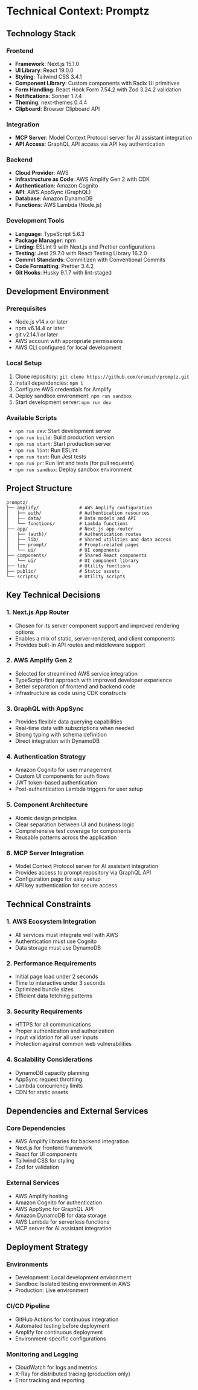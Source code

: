 # Technical Context: Promptz

## Technology Stack

### Frontend

- **Framework**: Next.js 15.1.0
- **UI Library**: React 19.0.0
- **Styling**: Tailwind CSS 3.4.1
- **Component Library**: Custom components with Radix UI primitives
- **Form Handling**: React Hook Form 7.54.2 with Zod 3.24.2 validation
- **Notifications**: Sonner 1.7.4
- **Theming**: next-themes 0.4.4
- **Clipboard**: Browser Clipboard API

### Integration

- **MCP Server**: Model Context Protocol server for AI assistant integration
- **API Access**: GraphQL API access via API key authentication

### Backend

- **Cloud Provider**: AWS
- **Infrastructure as Code**: AWS Amplify Gen 2 with CDK
- **Authentication**: Amazon Cognito
- **API**: AWS AppSync (GraphQL)
- **Database**: Amazon DynamoDB
- **Functions**: AWS Lambda (Node.js)

### Development Tools

- **Language**: TypeScript 5.6.3
- **Package Manager**: npm
- **Linting**: ESLint 9 with Next.js and Prettier configurations
- **Testing**: Jest 29.7.0 with React Testing Library 16.2.0
- **Commit Standards**: Commitizen with Conventional Commits
- **Code Formatting**: Prettier 3.4.2
- **Git Hooks**: Husky 9.1.7 with lint-staged

## Development Environment

### Prerequisites

- Node.js v14.x or later
- npm v6.14.4 or later
- git v2.14.1 or later
- AWS account with appropriate permissions
- AWS CLI configured for local development

### Local Setup

1. Clone repository: `git clone https://github.com/cremich/promptz.git`
2. Install dependencies: `npm i`
3. Configure AWS credentials for Amplify
4. Deploy sandbox environment: `npm run sandbox`
5. Start development server: `npm run dev`

### Available Scripts

- `npm run dev`: Start development server
- `npm run build`: Build production version
- `npm run start`: Start production server
- `npm run lint`: Run ESLint
- `npm run test`: Run Jest tests
- `npm run pr`: Run lint and tests (for pull requests)
- `npm run sandbox`: Deploy sandbox environment

## Project Structure

```
promptz/
├── amplify/               # AWS Amplify configuration
│   ├── auth/              # Authentication resources
│   ├── data/              # Data models and API
│   └── functions/         # Lambda functions
├── app/                   # Next.js app router
│   ├── (auth)/            # Authentication routes
│   ├── lib/               # Shared utilities and data access
│   ├── prompt/            # Prompt-related pages
│   └── ui/                # UI components
├── components/            # Shared React components
│   └── ui/                # UI component library
├── lib/                   # Utility functions
├── public/                # Static assets
└── scripts/               # Utility scripts
```

## Key Technical Decisions

### 1. Next.js App Router

- Chosen for its server component support and improved rendering options
- Enables a mix of static, server-rendered, and client components
- Provides built-in API routes and middleware support

### 2. AWS Amplify Gen 2

- Selected for streamlined AWS service integration
- TypeScript-first approach with improved developer experience
- Better separation of frontend and backend code
- Infrastructure as code using CDK constructs

### 3. GraphQL with AppSync

- Provides flexible data querying capabilities
- Real-time data with subscriptions when needed
- Strong typing with schema definition
- Direct integration with DynamoDB

### 4. Authentication Strategy

- Amazon Cognito for user management
- Custom UI components for auth flows
- JWT token-based authentication
- Post-authentication Lambda triggers for user setup

### 5. Component Architecture

- Atomic design principles
- Clear separation between UI and business logic
- Comprehensive test coverage for components
- Reusable patterns across the application

### 6. MCP Server Integration

- Model Context Protocol server for AI assistant integration
- Provides access to prompt repository via GraphQL API
- Configuration page for easy setup
- API key authentication for secure access

## Technical Constraints

### 1. AWS Ecosystem Integration

- All services must integrate well with AWS
- Authentication must use Cognito
- Data storage must use DynamoDB

### 2. Performance Requirements

- Initial page load under 2 seconds
- Time to interactive under 3 seconds
- Optimized bundle sizes
- Efficient data fetching patterns

### 3. Security Requirements

- HTTPS for all communications
- Proper authentication and authorization
- Input validation for all user inputs
- Protection against common web vulnerabilities

### 4. Scalability Considerations

- DynamoDB capacity planning
- AppSync request throttling
- Lambda concurrency limits
- CDN for static assets

## Dependencies and External Services

### Core Dependencies

- AWS Amplify libraries for backend integration
- Next.js for frontend framework
- React for UI components
- Tailwind CSS for styling
- Zod for validation

### External Services

- AWS Amplify hosting
- Amazon Cognito for authentication
- AWS AppSync for GraphQL API
- Amazon DynamoDB for data storage
- AWS Lambda for serverless functions
- MCP server for AI assistant integration

## Deployment Strategy

### Environments

- Development: Local development environment
- Sandbox: Isolated testing environment in AWS
- Production: Live environment

### CI/CD Pipeline

- GitHub Actions for continuous integration
- Automated testing before deployment
- Amplify for continuous deployment
- Environment-specific configurations

### Monitoring and Logging

- CloudWatch for logs and metrics
- X-Ray for distributed tracing (production only)
- Error tracking and reporting
